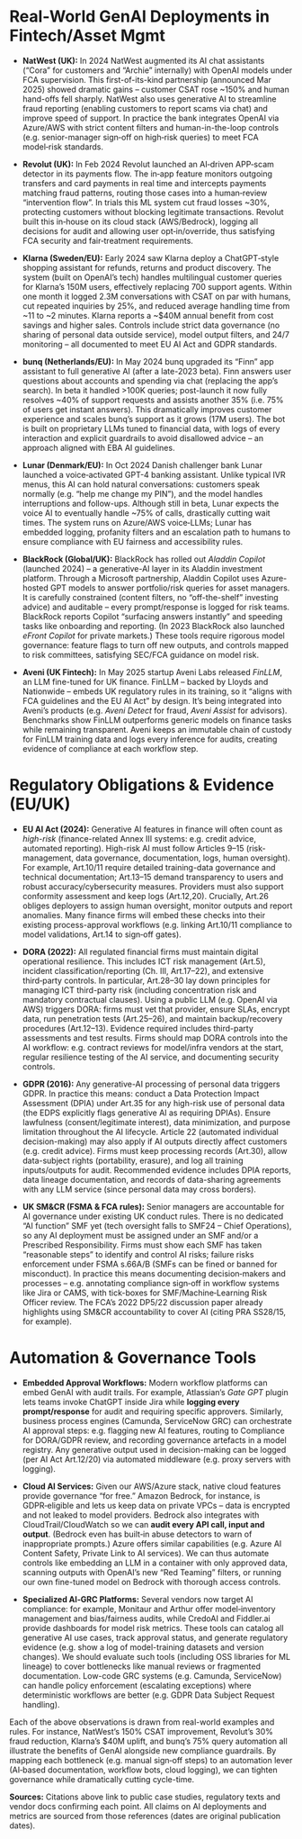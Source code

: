 
# Real-World GenAI Deployments in Fintech/Asset Mgmt

- **NatWest (UK):** In 2024 NatWest augmented its AI chat assistants (“Cora” for customers and “Archie” internally) with OpenAI models under FCA supervision. This first-of-its-kind partnership (announced Mar 2025) showed dramatic gains – customer CSAT rose ~150% and human hand-offs fell sharply. NatWest also uses generative AI to streamline fraud reporting (enabling customers to report scams via chat) and improve speed of support. In practice the bank integrates OpenAI via Azure/AWS with strict content filters and human-in-the-loop controls (e.g. senior-manager sign‑off on high‑risk queries) to meet FCA model‑risk standards.
    
- **Revolut (UK):** In Feb 2024 Revolut launched an AI‑driven APP‑scam detector in its payments flow. The in‑app feature monitors outgoing transfers and card payments in real time and intercepts payments matching fraud patterns, routing those cases into a human‑review “intervention flow”. In trials this ML system cut fraud losses ~30%, protecting customers without blocking legitimate transactions. Revolut built this in‑house on its cloud stack (AWS/Bedrock), logging all decisions for audit and allowing user opt‑in/override, thus satisfying FCA security and fair‑treatment requirements.
    
- **Klarna (Sweden/EU):** Early 2024 saw Klarna deploy a ChatGPT‑style shopping assistant for refunds, returns and product discovery. The system (built on OpenAI’s tech) handles multilingual customer queries for Klarna’s 150M users, effectively replacing 700 support agents. Within one month it logged 2.3M conversations with CSAT on par with humans, cut repeated inquiries by 25%, and reduced average handling time from ~11 to ~2 minutes. Klarna reports a ~$40M annual benefit from cost savings and higher sales. Controls include strict data governance (no sharing of personal data outside service), model output filters, and 24/7 monitoring – all documented to meet EU AI Act and GDPR standards.
    
- **bunq (Netherlands/EU):** In May 2024 bunq upgraded its “Finn” app assistant to full generative AI (after a late-2023 beta). Finn answers user questions about accounts and spending via chat (replacing the app’s search). In beta it handled >100K queries; post-launch it now fully resolves ~40% of support requests and assists another 35% (i.e. 75% of users get instant answers). This dramatically improves customer experience and scales bunq’s support as it grows (17M users). The bot is built on proprietary LLMs tuned to financial data, with logs of every interaction and explicit guardrails to avoid disallowed advice – an approach aligned with EBA AI guidelines.
    
- **Lunar (Denmark/EU):** In Oct 2024 Danish challenger bank Lunar launched a voice‑activated GPT-4 banking assistant. Unlike typical IVR menus, this AI can hold natural conversations: customers speak normally (e.g. “help me change my PIN”), and the model handles interruptions and follow-ups. Although still in beta, Lunar expects the voice AI to eventually handle ~75% of calls, drastically cutting wait times. The system runs on Azure/AWS voice‑LLMs; Lunar has embedded logging, profanity filters and an escalation path to humans to ensure compliance with EU fairness and accessibility rules.
    
- **BlackRock (Global/UK):** BlackRock has rolled out _Aladdin Copilot_ (launched 2024) – a generative-AI layer in its Aladdin investment platform. Through a Microsoft partnership, Aladdin Copilot uses Azure-hosted GPT models to answer portfolio/risk queries for asset managers. It is carefully constrained (content filters, no “off-the-shelf” investing advice) and auditable – every prompt/response is logged for risk teams. BlackRock reports Copilot “surfacing answers instantly” and speeding tasks like onboarding and reporting. (In 2023 BlackRock also launched _eFront Copilot_ for private markets.) These tools require rigorous model governance: feature flags to turn off new outputs, and controls mapped to risk committees, satisfying SEC/FCA guidance on model risk.
    
- **Aveni (UK Fintech):** In May 2025 startup Aveni Labs released _FinLLM_, an LLM fine-tuned for UK finance. FinLLM – backed by Lloyds and Nationwide – embeds UK regulatory rules in its training, so it “aligns with FCA guidelines and the EU AI Act” by design. It’s being integrated into Aveni’s products (e.g. _Aveni Detect_ for fraud, _Aveni Assist_ for advisors). Benchmarks show FinLLM outperforms generic models on finance tasks while remaining transparent. Aveni keeps an immutable chain of custody for FinLLM training data and logs every inference for audits, creating evidence of compliance at each workflow step.
    

# Regulatory Obligations & Evidence (EU/UK)

- **EU AI Act (2024):** Generative AI features in finance will often count as _high-risk_ (finance-related Annex III systems: e.g. credit advice, automated reporting). High-risk AI must follow Articles 9–15 (risk-management, data governance, documentation, logs, human oversight). For example, Art.10/11 require detailed training-data governance and technical documentation; Art.13–15 demand transparency to users and robust accuracy/cybersecurity measures. Providers must also support conformity assessment and keep logs (Art.12,20). Crucially, Art.26 obliges deployers to assign human oversight, monitor outputs and report anomalies. Many finance firms will embed these checks into their existing process-approval workflows (e.g. linking Art.10/11 compliance to model validations, Art.14 to sign‑off gates).
    
- **DORA (2022):** All regulated financial firms must maintain digital operational resilience. This includes ICT risk management (Art.5), incident classification/reporting (Ch. III, Art.17–22), and extensive third‑party controls. In particular, Art.28–30 lay down principles for managing ICT third-party risk (including concentration risk and mandatory contractual clauses). Using a public LLM (e.g. OpenAI via AWS) triggers DORA: firms must vet that provider, ensure SLAs, encrypt data, run penetration tests (Art.25–26), and maintain backup/recovery procedures (Art.12–13). Evidence required includes third-party assessments and test results. Firms should map DORA controls into the AI workflow: e.g. contract reviews for model/infra vendors at the start, regular resilience testing of the AI service, and documenting security controls.
    
- **GDPR (2016):** Any generative-AI processing of personal data triggers GDPR. In practice this means: conduct a Data Protection Impact Assessment (DPIA) under Art.35 for any high-risk use of personal data (the EDPS explicitly flags generative AI as requiring DPIAs). Ensure lawfulness (consent/legitimate interest), data minimization, and purpose limitation throughout the AI lifecycle. Article 22 (automated individual decision-making) may also apply if AI outputs directly affect customers (e.g. credit advice). Firms must keep processing records (Art.30), allow data-subject rights (portability, erasure), and log all training inputs/outputs for audit. Recommended evidence includes DPIA reports, data lineage documentation, and records of data-sharing agreements with any LLM service (since personal data may cross borders).
    
- **UK SM&CR (FSMA & FCA rules):** Senior managers are accountable for AI governance under existing UK conduct rules. There is no dedicated “AI function” SMF yet (tech oversight falls to SMF24 – Chief Operations), so any AI deployment must be assigned under an SMF and/or a Prescribed Responsibility. Firms must show each SMF has taken “reasonable steps” to identify and control AI risks; failure risks enforcement under FSMA s.66A/B (SMFs can be fined or banned for misconduct). In practice this means documenting decision‑makers and processes – e.g. annotating compliance sign‑off in workflow systems like Jira or CAMS, with tick-boxes for SMF/Machine‑Learning Risk Officer review. The FCA’s 2022 DP5/22 discussion paper already highlights using SM&CR accountability to cover AI (citing PRA SS28/15, for example).
    

# Automation & Governance Tools

- **Embedded Approval Workflows:** Modern workflow platforms can embed GenAI with audit trails. For example, Atlassian’s _Gate GPT_ plugin lets teams invoke ChatGPT inside Jira while **logging every prompt/response** for audit and requiring specific approvers. Similarly, business process engines (Camunda, ServiceNow GRC) can orchestrate AI approval steps: e.g. flagging new AI features, routing to Compliance for DORA/GDPR review, and recording governance artefacts in a model registry. Any generative output used in decision-making can be logged (per AI Act Art.12/20) via automated middleware (e.g. proxy servers with logging).
    
- **Cloud AI Services:** Given our AWS/Azure stack, native cloud features provide governance “for free.” Amazon Bedrock, for instance, is GDPR‑eligible and lets us keep data on private VPCs – data is encrypted and not leaked to model providers. Bedrock also integrates with CloudTrail/CloudWatch so we can **audit every API call, input and output**. (Bedrock even has built‑in abuse detectors to warn of inappropriate prompts.) Azure offers similar capabilities (e.g. Azure AI Content Safety, Private Link to AI services). We can thus automate controls like embedding an LLM in a container with only approved data, scanning outputs with OpenAI’s new “Red Teaming” filters, or running our own fine-tuned model on Bedrock with thorough access controls.
    
- **Specialized AI‑GRC Platforms:** Several vendors now target AI compliance: for example, Monitaur and Arthur offer model‑inventory management and bias/fairness audits, while CredoAI and Fiddler.ai provide dashboards for model risk metrics. These tools can catalog all generative AI use cases, track approval status, and generate regulatory evidence (e.g. show a log of model-training datasets and version changes). We should evaluate such tools (including OSS libraries for ML lineage) to cover bottlenecks like manual reviews or fragmented documentation. Low-code GRC systems (e.g. Camunda, ServiceNow) can handle policy enforcement (escalating exceptions) where deterministic workflows are better (e.g. GDPR Data Subject Request handling).
    

Each of the above observations is drawn from real-world examples and rules. For instance, NatWest’s 150% CSAT improvement, Revolut’s 30% fraud reduction, Klarna’s $40M uplift, and bunq’s 75% query automation all illustrate the benefits of GenAI alongside new compliance guardrails. By mapping each bottleneck (e.g. manual sign‑off steps) to an automation lever (AI‑based documentation, workflow bots, cloud logging), we can tighten governance while dramatically cutting cycle-time.

**Sources:** Citations above link to public case studies, regulatory texts and vendor docs confirming each point. All claims on AI deployments and metrics are sourced from those references (dates are original publication dates).